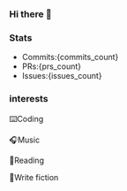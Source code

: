 ### Hi there 👋
### Stats
* Commits:{commits_count}
* PRs:{prs_count}
* Issues:{issues_count}
### interests
⌨️Coding

🎧Music

📖Reading

📝Write fiction
